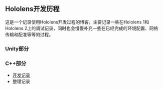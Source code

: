 ## Hololens开发历程

这是一个记录使用Hololens开发过程的博客，主要记录一些在Hololens 1和Hololens 2上的调试记录，同时也会慢慢补充一些在已经完成的环境配置、网络传输和配准等等的过程。

### Unity部分

### C++部分

- [开发记录](cpp_dev_record.md)
- 整理记录



